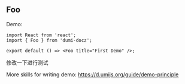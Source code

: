 <!--
 * @Author: your name
 * @Date: 2020-06-18 16:52:29
 * @LastEditTime: 2020-06-19 15:40:36
 * @LastEditors: your name
 * @Description: In User Settings Edit
 * @FilePath: /dumi-docz/src/Foo/index.md
-->

## Foo

Demo:

```tsx
import React from 'react';
import { Foo } from 'dumi-docz';

export default () => <Foo title="First Demo" />;
```

修改一下进行测试

More skills for writing demo: https://d.umijs.org/guide/demo-principle
